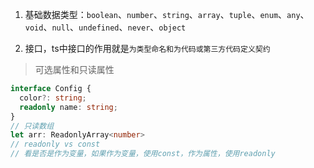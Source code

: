 1. 基础数据类型：`boolean`、`number`、`string`、`array`、`tuple`、`enum`、`any`、`void`、`null`、`undefined`、`never`、`object`

2. 接口，ts中接口的作用就是`为类型命名和为代码或第三方代码定义契约`
> 可选属性和只读属性
```typescript
interface Config {
  color?: string;
  readonly name: string;
}
// 只读数组
let arr: ReadonlyArray<number>
// readonly vs const
// 看是否是作为变量，如果作为变量，使用const，作为属性，使用readonly
```